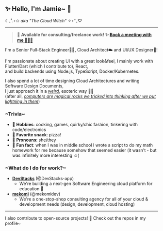 ## ✨ Hello, I'm Jamie~ 💖
☾₊˚.⋆✩ _aka "The Cloud Witch"_ ✧⋆⁺₊♡


---
> 💚 **Available for consulting/freelance work! ✨ [Book a meeting with me 🙋🏼‍♀](https://meet.mekomi.dev/jamie-kerber/intro)**


I'm a Senior Full-Stack Engineer👩‍💻, Cloud Architect☁️ and UI/UX Designer💅!

I'm passionate about creating UI with a great look&feel, I mainly work with Flutter/Dart (which I contribute to), React,          
and build backends using Node.js, TypeScript, Docker/Kubernetes.

I also spend a lot of time designing Cloud Architectures and writing Software Design Documents,              
I just approach it in a [_weird_](https://en.wiktionary.org/wiki/weird#:~:text=Connected%20with%20fate%20or%20destiny%3B%20able%20to%20influence%20fate.), esoteric way 🔮💅                
(after all, [_computers are magical rocks we tricked into thinking after we put lightning in them_](https://i.redd.it/o33ryb4zfc6z.jpg))



### \~Trivia\~
- 💅 **Hobbies**: cooking, games, quirky/chic fashion, tinkering with code/electronics 
- 🍕 **Favorite snack**: pizza!
- 💜 **Pronouns**: she/they
- 👀 **Fun fact**: when I was in middle school I wrote a script to do my math homework for me because somehow that seemed easier (it wasn't - but was infinitely more interesting ☺️)



### \~What do I do for work?\~
- **[DevStacks](https://devstacks.app/)** (@DevStacks-app)
  - We're building a next-gen Software Engineering cloud platform for education 🫶
- **[mekomi](https://mekomi.dev/)** (@mekomidev)
  - We're a one-stop-shop consulting agency for all of your cloud & development needs (design, development, cloud hosting)

---
 
I also contribute to open-source projects! 💚 Check out the repos in my profile~

<!--
## \~Open source\~

[![kerberjg's Github Stats](https://github-readme-stats.vercel.app/api?username=kerberjg&count_private=true&theme=default&show_icons=true)](https://github.com/kerberjg)

#### Support open source 👀

I work on open source projects in my free time, but if any of my packages is helping you, please consider sponsoring me! 😊
This will allow me to work more on fixing bugs and contributing new features!

![Github Badge](https://img.shields.io/badge/%F0%9F%92%96%20Sponsor%20me%20%E2%9C%A8-af00ff?link=https%3A%2F%2Fgithub.com%2Fsponsors%2Fkerberjg)
-->

<!--
### \~Interesting projects\~


### \~Links\~

- [LinkedIn](https://linkedin.com/in/jamie-kerber/)
- [X/Twitter](https://twitter.com/kerberjg)
- [Book meeting]()

